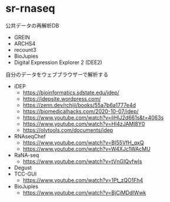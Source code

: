 # sr-rnaseq

公共データの再解析DB
- GREIN
- ARCHS4
- recount3
- BioJupies
- Digital Expression Explorer 2 (DEE2)

自分のデータをウェブブラウザーで解析する
- iDEP
  - https://bioinformatics.sdstate.edu/idep/
  - https://idepsite.wordpress.com/
  - https://zenn.dev/rchiji/books/55a7b6a1777e4d
  - https://biomedicalhacks.com/2020-10-07/idep/
  - https://www.youtube.com/watch?v=IiHlJ2d661s&t=4063s
  - https://www.youtube.com/watch?v=Hl4zJAMl8Y0
  - https://olvtools.com/documents/idep
- RNAseqChef
  - https://www.youtube.com/watch?v=BI55VfH_qxQ
  - https://www.youtube.com/watch?v=W4XJc1WAcMU
- RaNA-seq
  - https://www.youtube.com/watch?v=tVnGIQvfwIs
- Degust
- TCC-GUI
  - https://www.youtube.com/watch?v=1Pt_zQO1Fh4
- BioJupies
  - https://www.youtube.com/watch?v=BjCiMDdIWwk
